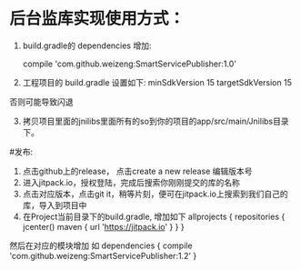 # 后台监库实现使用方式：
1. build.gradle的 dependencies 增加:

    compile 'com.github.weizeng:SmartServicePublisher:1.0'

2. 工程项目的 build.gradle 设置如下:
minSdkVersion 15
targetSdkVersion 15

否则可能导致闪退

3. 拷贝项目里面的jnilibs里面所有的so到你的项目的app/src/main/Jnilibs目录下。


#发布:
1. 点击github上的release， 点击create a new release 编辑版本号
2. 进入jitpack.io，授权登陆，完成后搜索你刚刚提交的库的名称
3. 点击对应版本，点击git it，稍等片刻，便可在jitpack.io上搜索到我们自己的库，导入到项目中
4. 在Project当前目录下的build.gradle, 增加如下
allprojects {
    repositories {
        jcenter()
        maven { url 'https://jitpack.io' }
    }
}

然后在对应的模块增加 如
dependencies {
    compile 'com.github.weizeng:SmartServicePublisher:1.2'
}

